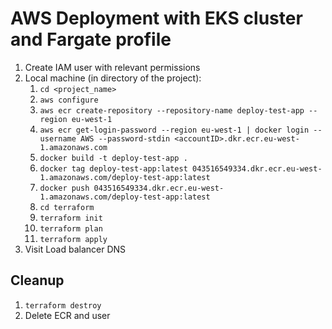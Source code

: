 # AWS Deployment with EKS cluster and Fargate profile

1. Create IAM user with relevant permissions
2. Local machine (in directory of the project):
   1. `cd <project_name>`
   2. `aws configure`
   3. `aws ecr create-repository --repository-name deploy-test-app --region eu-west-1`
   4. `aws ecr get-login-password --region eu-west-1 | docker login --username AWS --password-stdin <accountID>.dkr.ecr.eu-west-1.amazonaws.com`
   5. `docker build -t deploy-test-app .`
   6. `docker tag deploy-test-app:latest 043516549334.dkr.ecr.eu-west-1.amazonaws.com/deploy-test-app:latest`
   7. `docker push 043516549334.dkr.ecr.eu-west-1.amazonaws.com/deploy-test-app:latest`
   8. `cd terraform`
   9. `terraform init`
   10. `terraform plan`
   11. `terraform apply`
3.  Visit Load balancer DNS

## Cleanup

1. `terraform destroy`
2. Delete ECR and user

